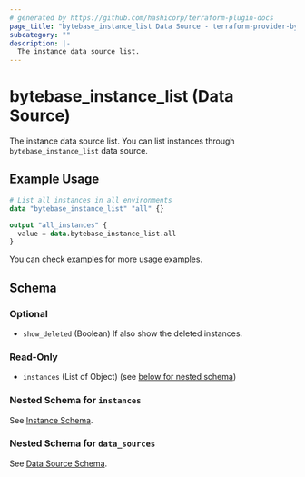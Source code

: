 ```yaml
---
# generated by https://github.com/hashicorp/terraform-plugin-docs
page_title: "bytebase_instance_list Data Source - terraform-provider-bytebase"
subcategory: ""
description: |-
  The instance data source list.
---
```


# bytebase_instance_list (Data Source)

The instance data source list. You can list instances through `bytebase_instance_list` data source.

## Example Usage

```terraform
# List all instances in all environments
data "bytebase_instance_list" "all" {}

output "all_instances" {
  value = data.bytebase_instance_list.all
}
```

You can check [examples](https://github.com/bytebase/terraform-provider-bytebase/blob/main/examples/instances) for more usage examples.

<!-- schema generated by tfplugindocs -->

## Schema

### Optional

- `show_deleted` (Boolean) If also show the deleted instances.

### Read-Only

- `instances` (List of Object) (see [below for nested schema](#nestedatt--instances))

<a id="nestedatt--instances"></a>

### Nested Schema for `instances`

See [Instance Schema](https://registry.terraform.io/providers/bytebase/bytebase/latest/docs/data-sources/instance#schema).

### Nested Schema for `data_sources`

See [Data Source Schema](https://registry.terraform.io/providers/bytebase/bytebase/latest/docs/data-sources/instance#nested-schema-for-data_sources).
